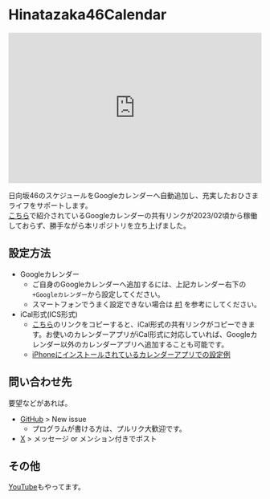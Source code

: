 # Hinatazaka46Calendar
<iframe src="https://calendar.google.com/calendar/embed?&showTitle=0&mode=AGENDA&src=57f2f2a766a36a19faf47870711509914dc87f374fb03c38140e22e06f7ed1c4%40group.calendar.google.com&ctz=Asia%2FTokyo" style="border: 0" width="100%" height="300" frameborder="0" scrolling="no"></iframe>

日向坂46のスケジュールをGoogleカレンダーへ自動追加し、充実したおひさまライフをサポートします。  
[こちら](https://qiita.com/ddn/items/42def5fa721e531eecdb)で紹介されているGoogleカレンダーの共有リンクが2023/02頃から稼働しておらず、勝手ながら本リポジトリを立ち上げました。

## 設定方法

* Googleカレンダー
  * ご自身のGoogleカレンダーへ追加するには、上記カレンダー右下の `+Googleカレンダー`から設定してください。
  * スマートフォンでうまく設定できない場合は [#1](https://github.com/CircleTenThanks/Hinatazaka46Calendar/issues/1#issuecomment-1783007351) を参考にしてください。
* iCal形式(ICS形式)
  * [こちら](https://calendar.google.com/calendar/ical/57f2f2a766a36a19faf47870711509914dc87f374fb03c38140e22e06f7ed1c4%40group.calendar.google.com/public/basic.ics)のリンクをコピーすると、iCal形式の共有リンクがコピーできます。お使いのカレンダーアプリがiCal形式に対応していれば、Googleカレンダー以外のカレンダーアプリへ追加することも可能です。
  * [iPhoneにインストールされているカレンダーアプリでの設定例](https://support.apple.com/ja-jp/guide/iphone/iph3d1110d4/ios)

## 問い合わせ先

要望などがあれば。  

* [GitHub](https://github.com/CircleTenThanks/Hinatazaka46Calendar/issues) > New issue
  * プログラムが書ける方は、プルリク大歓迎です。
* [X](https://x.com/CircleTenThanks) > メッセージ or メンション付きでポスト

## その他

[YouTube](https://www.youtube.com/@CircleTenThanks)もやってます。